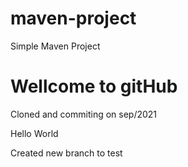 # maven-project

Simple Maven Project

Wellcome to gitHub
=======
Cloned and commiting on sep/2021

Hello World

Created new branch to test
